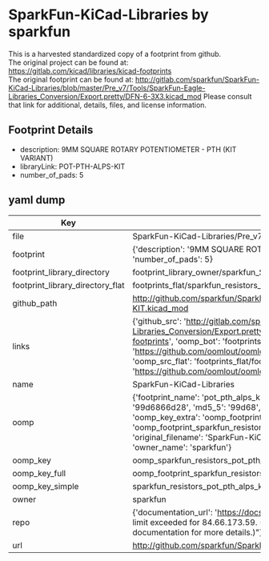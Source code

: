 # SparkFun-KiCad-Libraries by sparkfun  
This is a harvested standardized copy of a footprint from github.  
The original project can be found at:  
https://gitlab.com/kicad/libraries/kicad-footprints  
The original footprint can be found at:
http://gitlab.com/sparkfun/SparkFun-KiCad-Libraries/blob/master/Pre_v7/Tools/SparkFun-Eagle-Libraries_Conversion/Export.pretty/DFN-6-3X3.kicad_mod
Please consult that link for additional, details, files, and license information.  
## Footprint Details
* description: 9MM SQUARE ROTARY POTENTIOMETER - PTH (KIT VARIANT)  
* libraryLink: POT-PTH-ALPS-KIT  
* number_of_pads: 5  
## yaml dump  
| Key | Value |  
| --- | --- |  
| file | SparkFun-KiCad-Libraries/Pre_v7/Footprints/Resistors.pretty/POT-PTH-ALPS-KIT.kicad_mod |  
| footprint | {'description': '9MM SQUARE ROTARY POTENTIOMETER - PTH (KIT VARIANT)', 'libraryLink': 'POT-PTH-ALPS-KIT', 'number_of_pads': 5} |  
| footprint_library_directory | footprint_library_owner/sparkfun_SparkFun-KiCad-Libraries |  
| footprint_library_directory_flat | footprints_flat/sparkfun_resistors_pot_pth_alps_kit/working |  
| github_path | http://github.com/sparkfun/SparkFun-KiCad-Libraries/blob/master/Pre_v7/Footprints/Resistors.pretty/POT-PTH-ALPS-KIT.kicad_mod |  
| links | {'github_src': 'http://gitlab.com/sparkfun/SparkFun-KiCad-Libraries/blob/master/Pre_v7/Tools/SparkFun-Eagle-Libraries_Conversion/Export.pretty/DFN-6-3X3.kicad_mod', 'github_src_repo': 'https://gitlab.com/kicad/libraries/kicad-footprints', 'oomp_bot': 'footprints/sparkfun_resistors_pot_pth_alps_kit/working', 'oomp_bot_github': 'https://github.com/oomlout/oomlout_oomp_footprint_bot/tree/main/footprints/sparkfun_resistors_pot_pth_alps_kit/working', 'oomp_src_flat': 'footprints_flat/footprints_flat/sparkfun_resistors_pot_pth_alps_kit/working', 'oomp_src_flat_github': 'https://github.com/oomlout/oomlout_oomp_footprint_src/tree/main/footprints_flat/sparkfun_resistors_pot_pth_alps_kit/working'} |  
| name | SparkFun-KiCad-Libraries |  
| oomp | {'footprint_name': 'pot_pth_alps_kit', 'library_name': 'resistors', 'md5': '99d6866d282c43610c6b0a0fe18d8c01', 'md5_10': '99d6866d28', 'md5_5': '99d68', 'md5_6': '99d686', 'oomp_key': 'oomp_sparkfun_resistors_pot_pth_alps_kit', 'oomp_key_extra': 'oomp_footprint_sparkfun_resistors_pot_pth_alps_kit', 'oomp_key_full': 'oomp_footprint_sparkfun_resistors_pot_pth_alps_kit_99d686', 'oomp_key_simple': 'sparkfun_resistors_pot_pth_alps_kit', 'original_filename': 'SparkFun-KiCad-Libraries/Pre_v7/Footprints/Resistors.pretty/POT-PTH-ALPS-KIT.kicad_mod', 'owner_name': 'sparkfun'} |  
| oomp_key | oomp_sparkfun_resistors_pot_pth_alps_kit |  
| oomp_key_full | oomp_footprint_sparkfun_resistors_pot_pth_alps_kit |  
| oomp_key_simple | sparkfun_resistors_pot_pth_alps_kit |  
| owner | sparkfun |  
| repo | {'documentation_url': 'https://docs.github.com/rest/overview/resources-in-the-rest-api#rate-limiting', 'message': "API rate limit exceeded for 84.66.173.59. (But here's the good news: Authenticated requests get a higher rate limit. Check out the documentation for more details.)"} |  
| url | http://github.com/sparkfun/SparkFun-KiCad-Libraries |  

